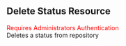 ## Delete Status Resource
<span style="color:red">Requires Administrators Authentication</span>  
Deletes a status from repository
